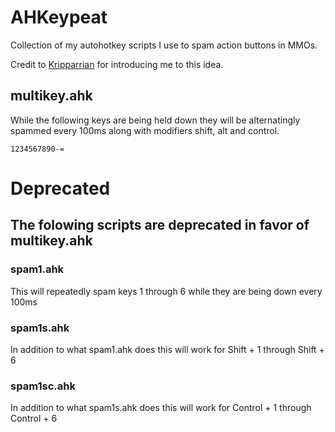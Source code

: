 # AHKeypeat

Collection of my autohotkey scripts I use to spam action buttons in MMOs.

Credit to [Kripparrian](https://www.youtube.com/watch?v=gcewYKebsx4) for
introducing me to this idea.

## multikey.ahk

While the following keys are being held down they will be alternatingly spammed
every 100ms along with modifiers shift, alt and control.

`1234567890-=`

# Deprecated

## The folowing scripts are deprecated in favor of multikey.ahk

### spam1.ahk

This will repeatedly spam keys 1 through 6 while they are being down every 100ms

### spam1s.ahk

In addition to what spam1.ahk does this will work for Shift + 1 through Shift +
6

### spam1sc.ahk

In addition to what spam1s.ahk does this will work for Control + 1 through
Control + 6
